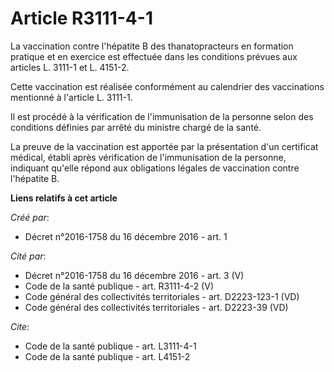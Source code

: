 # Article R3111-4-1

La vaccination contre l'hépatite B des thanatopracteurs en formation pratique et en exercice est effectuée dans les
conditions prévues aux articles L. 3111-1 et L. 4151-2. 

Cette vaccination est réalisée conformément au calendrier des vaccinations mentionné à l'article L. 3111-1. 

Il est procédé à la vérification de l'immunisation de la personne selon des conditions définies par arrêté du ministre chargé
de la santé. 

La preuve de la vaccination est apportée par la présentation d'un certificat médical, établi après vérification de
l'immunisation de la personne, indiquant qu'elle répond aux obligations légales de vaccination contre l'hépatite B.

**Liens relatifs à cet article**

_Créé par_:

  - Décret n°2016-1758 du 16 décembre 2016 - art. 1

_Cité par_:

  - Décret n°2016-1758 du 16 décembre 2016 - art. 3 (V)
  - Code de la santé publique - art. R3111-4-2 (V)
  - Code général des collectivités territoriales - art. D2223-123-1 (VD)
  - Code général des collectivités territoriales - art. D2223-39 (VD)

_Cite_:

  - Code de la santé publique - art. L3111-4-1
  - Code de la santé publique - art. L4151-2
